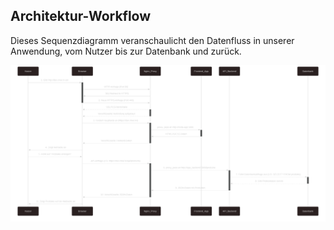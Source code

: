 ## Architektur-Workflow

Dieses Sequenzdiagramm veranschaulicht den Datenfluss in unserer Anwendung, vom Nutzer bis zur Datenbank und zurück.

![Workflow-Sequenzdiagramm](public/miwitv_sequensdiagramm.svg)
